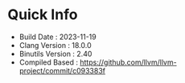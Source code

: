 # Quick Info
* Build Date : 2023-11-19
* Clang Version : 18.0.0
* Binutils Version : 2.40
* Compiled Based : https://github.com/llvm/llvm-project/commit/c093383f
